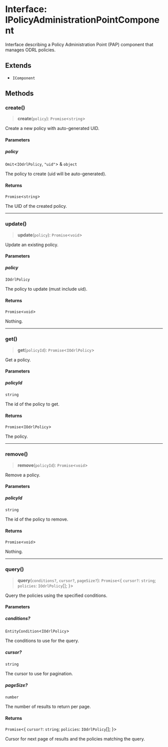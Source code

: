 # Interface: IPolicyAdministrationPointComponent

Interface describing a Policy Administration Point (PAP) component that manages ODRL policies.

## Extends

- `IComponent`

## Methods

### create()

> **create**(`policy`): `Promise`\<`string`\>

Create a new policy with auto-generated UID.

#### Parameters

##### policy

`Omit`\<`IOdrlPolicy`, `"uid"`\> & `object`

The policy to create (uid will be auto-generated).

#### Returns

`Promise`\<`string`\>

The UID of the created policy.

***

### update()

> **update**(`policy`): `Promise`\<`void`\>

Update an existing policy.

#### Parameters

##### policy

`IOdrlPolicy`

The policy to update (must include uid).

#### Returns

`Promise`\<`void`\>

Nothing.

***

### get()

> **get**(`policyId`): `Promise`\<`IOdrlPolicy`\>

Get a policy.

#### Parameters

##### policyId

`string`

The id of the policy to get.

#### Returns

`Promise`\<`IOdrlPolicy`\>

The policy.

***

### remove()

> **remove**(`policyId`): `Promise`\<`void`\>

Remove a policy.

#### Parameters

##### policyId

`string`

The id of the policy to remove.

#### Returns

`Promise`\<`void`\>

Nothing.

***

### query()

> **query**(`conditions?`, `cursor?`, `pageSize?`): `Promise`\<\{ `cursor?`: `string`; `policies`: `IOdrlPolicy`[]; \}\>

Query the policies using the specified conditions.

#### Parameters

##### conditions?

`EntityCondition`\<`IOdrlPolicy`\>

The conditions to use for the query.

##### cursor?

`string`

The cursor to use for pagination.

##### pageSize?

`number`

The number of results to return per page.

#### Returns

`Promise`\<\{ `cursor?`: `string`; `policies`: `IOdrlPolicy`[]; \}\>

Cursor for next page of results and the policies matching the query.
